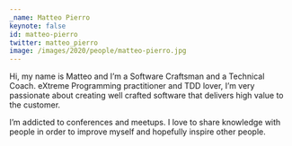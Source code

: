```yaml
---
_name: Matteo Pierro
keynote: false
id: matteo-pierro
twitter: matteo_pierro
image: /images/2020/people/matteo-pierro.jpg
---
```

Hi, my name is Matteo and I’m a Software Craftsman and a Technical Coach. eXtreme Programming practitioner and TDD lover, I’m very passionate about creating well crafted software that delivers high value to the customer.

I’m addicted to conferences and meetups. I love to share knowledge with people in order to improve myself and hopefully inspire other people.